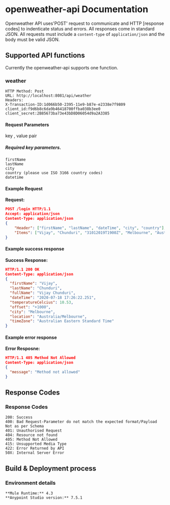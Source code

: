 # openweather-api Documentation

Openweather API uses'POST' request to communicate and HTTP [response codes] to indenticate status and errors. All responses come in standard JSON. All requests must include a `content-type` of `application/json` and the body must be valid JSON.

## Supported API functions
Currently the openweather-api supports one function.

### weather
```
HTTP Method: Post
URL: http://localhost:8081/api/weather
Headers:
X-Transaction-ID:1d066b50-2395-11e9-b87e-e2338e7f9809
client_id:f9d6b8c6da9b46418700ffba038b3ee0
client_secret:2B85673ba73e43bD8D06054d9a2A3385
```

#### Request Parameters

key , value pair
     
##### Required key parameters.
```
firstName
lastName
city
country (please use ISO 3166 country codes)
datetime
```

#### Example Request
**Request:**
```json
POST /login HTTP/1.1
Accept: application/json
Content-Type: application/json
{
    "Header": ["firstName", "lastName", "dateTime", "city", "country"],
    "Items": ["Vijay", "Chunduri", "31012019T1900Z", "Melbourne", "Australia"]
}

```


#### Example success response
**Success Response:**
```json
HTTP/1.1 200 OK
Content-Type: application/json
{
  "firstName": "Vijay",
  "lastName": "Chunduri",
  "fullName": "Vijay Chunduri",
  "dateTime": "2020-07-18 17:26:22.251",
  "temperatureCelcius": 10.53,
  "offset": "+1000",
  "city": "Melbourne",
  "location": "Australia/Melbourne",
  "timeZone": "Australian Eastern Standard Time"
}
```

#### Example error response
**Error Resposne:**
```json
HTTP/1.1 405 Method Not Allowed
Content-Type: application/json
{
  "message": "Method not allowed"
}
```

## Response Codes 
### Response Codes
```
200: Success
400: Bad Request-Parameter do not match the expected format/Payload Not as per Schema
401: Unauthorised Request
404: Resource not found
405: Method Not Allowed
415: Unsupported Media Type
422: Error Returned by API
50X: Internal Server Error
```
## Build & Deployment process
### Environment details
```
**Mule Runtime:** 4.3
**Anypoint Studio version:** 7.5.1
